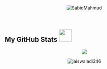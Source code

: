<!-- <div align="center">
 
<img width="100%" src="./photos/header.svg" alt="cover" />
</div>

<h1 align="center">
    Hello there <img src = "https://raw.githubusercontent.com/shakilahmedatik/shakilahmedatik/main/hi.gif" width="50px" height="50px"><br>I am Sabid Mahmud
</h1>  
<h3 align="center">A passionate Computer Science Student from 🇧🇩</h3>  
-->
<p align="center">
    <img src="https://github-readme-stats.vercel.app/api?username=SabidMahmud&show_icons=true&hide_border=true" alt="SabidMahmud" />
</p>

<br>

<!-- About me -->

<!-- <h2> About Me  <img src = "https://media2.giphy.com/media/ZGHpWzdOEkMKtwLqdc/giphy.gif?cid=ecf05e47a0n3gi1bfqntqmob8g9aid1oyj2wr3ds3mg700bl&rid=giphy.gif" width="40px" height="40px"></h2> -->

<!-- <img width="30%" align="right" alt="Github" src="./photos/photo0.svg" /> -->


<!-- - 👨🏻‍🎓 I am currently pursuing my bachelor's degree in Computer Science at the School of Data and Sciences, [BRAC University](https://www.bracu.ac.bd/academics/institutes-and-schools/school-data-and-sciences).   -->

<!-- - 🌱 I’m currently learning Python, Data Structures, and JavaScript. -->

<!-- - 👨🏻‍💻 I am currently contributing in [this](https://github.com/IstiakImran/bracu-search) project. -->

<!-- - 👨🏻‍💻 I am interested in Modern Technologies, Software Engineering, Machine Learning, Artificial Intelligence and Research. -->

<!-- - 💬 Talk to me about Python, JavaScript, Data Structures, ML, AI, Open Source Contribution, Career Opportunity etc.  -->

<!-- - 📫 Reach me at: 
    - Academic email: **sabid.mahmud@g.bracu.ac.bd**
    - Personal email: **sabidmahmud96@gmail.com**

<br>
-->
<!-- Connect with me -->

<!-- <h2>
    Connect With Me <img src = "https://media2.giphy.com/media/al7grkbrCChTAPEfyh/giphy.gif?cid=ecf05e47a0n3gi1bfqntqmob8g9aid1oyj2wr3ds3mg700bl&rid=giphy.gif" width="40px" height="40px">
</h2>   -->

<!-- <p align="left"> 
    linkedIn
    <a href="https://linkedin.com/in/SabidMahmud" target="blank"><img align="center" src="https://raw.githubusercontent.com/rahuldkjain/github-profile-readme-generator/master/src/images/icons/Social/linked-in-alt.svg" alt="SabidMahmud" height="28" width="40" /></a>
    <!-- stackOverflow
    <a href="https://stackoverflow.com/users/16950349/sabid?tab=profile" target="blank"><img align="center" src="https://raw.githubusercontent.com/rahuldkjain/github-profile-readme-generator/master/src/images/icons/Social/stack-overflow.svg" alt="16950349" height="30" width="40" /></a>  
    facebook
    <a href="https://facebook.com/sabidmahmud.online" target="blank"><img align="center" src="https://raw.githubusercontent.com/rahuldkjain/github-profile-readme-generator/master/src/images/icons/Social/facebook.svg" alt="sabidmahmud.online" height="30" width="40" /></a>  
     medium 
    <a href="https://sabidmahmud.medium.com/" target="blank"><img align="center" src="https://raw.githubusercontent.com/rahuldkjain/github-profile-readme-generator/master/src/images/icons/Social/medium.svg" alt="" height="30" width="40" /></a>  
    youtube 
    <a href="https://www.youtube.com/" target="blank"><img align="center" src="https://raw.githubusercontent.com/rahuldkjain/github-profile-readme-generator/master/src/images/icons/Social/youtube.svg" alt="" height="30" width="40" /></a>  
    discord
    <a href="https://www.discord.com/sabidmahmud/" target="blank"><img align="center" src="https://raw.githubusercontent.com/rahuldkjain/github-profile-readme-generator/master/src/images/icons/Social/discord.svg" alt="" height="35" width="40" /></a>
    twitter
    <a href="https://twitter.com/_sabidmahmud" target="blank"><img align="center" src="https://raw.githubusercontent.com/rahuldkjain/github-profile-readme-generator/master/src/images/icons/Social/twitter.svg" alt="SabidMahmud" height="30" width="40" /></a>
</p>
<br> -->

<!-- language and tools I use -->

<!-- <h2>
    Languages and Tools <img src = "https://media2.giphy.com/media/QssGEmpkyEOhBCb7e1/giphy.gif?cid=ecf05e47a0n3gi1bfqntqmob8g9aid1oyj2wr3ds3mg700bl&rid=giphy.gif" width="40px" height="40px">
</h2>   -->

<!-- Languages -->
<!-- <p align="center">
    <img src="https://img.shields.io/badge/Python-3776AB?style=for-the-badge&logo=python&logoColor=white" />
    <img src="https://img.shields.io/badge/HTML5-E34F26?style=for-the-badge&logo=html5&logoColor=white)"/>
    <img src="https://img.shields.io/badge/CSS3-1572B6?style=for-the-badge&logo=css3&logoColor=white"/>
    <img src="https://img.shields.io/badge/JavaScript-F7DF1E?style=for-the-badge&logo=javascript&logoColor=black"/>
    <img src="https://img.shields.io/badge/C-00599C?style=for-the-badge&logo=c&logoColor=white"/>
    <img src="https://img.shields.io/badge/Shell-4EAA25?style=for-the-badge&logo=gnu-bash&logoColor=white"/>
    <img src="https://img.shields.io/badge/Lua-2C2D72?style=for-the-badge&logo=lua&logoColor=white"/>
</p>

<!-- Tools -->
<!-- <p align="center">
    <img src="https://img.shields.io/badge/VS_Code-0078D4?style=for-the-badge&logo=visual%20studio%20code&logoColor=white" />
    <img src="https://img.shields.io/badge/Neovim-gray?style=for-the-badge&logo=Neovim&logoColor=green" />
    <img src="https://img.shields.io/badge/Git-F05032?&style=for-the-badge&logo=git&logoColor=white" />
    <img src="https://img.shields.io/badge/Jupyter_Notebook-F37626?&style=for-the-badge&logo=jupyter&logoColor=black" />
    <img src="https://img.shields.io/badge/Google_Colab-gray?&style=for-the-badge&logo=Google-colab&logoColor=F9AB00" />
    <img src="https://img.shields.io/badge/Linux-FCC624?&style=for-the-badge&logo=linux&logoColor=black" />
    
</p> --> 
<!-- <p align="center">
<img src="https://github-readme-stats-git-master.akanz1.vercel.app/api/top-langs/?username=SabidMahmud&layout=compact&hide_border=true&title_color=142d70"/>
</p> -->

<!-- Github Stats -->

<h2> My GitHub Stats <img src='https://media1.giphy.com/media/du3J3cXyzhj75IOgvA/giphy.gif?cid=ecf05e47x2g034i9pzwtzzsd3xgg2w9nr94t4tflbbgo3008&rid=giphy.gif' width="40px" height="40px"> </h2>

<div align="center">
<img src="https://metrics.lecoq.io/SabidMahmud?template=terminal&base.header=0&base.activity=0&base.repositories=0&base.metadata=0&languages=1&base=header%2C%20activity%2C%20community%2C%20repositories%2C%20metadata&base.indepth=false&base.hireable=false&base.skip=false&languages=false&languages.limit=8&languages.threshold=0%25&languages.other=false&languages.colors=github&languages.aliases=%22JUPYTER%20NOTEBOOK%22%3A%20PYTHON&languages.sections=most-used&languages.indepth=false&languages.analysis.timeout=15&languages.analysis.timeout.repositories=7.5&languages.categories=markup%2C%20programming&languages.recent.categories=markup%2C%20programming&languages.recent.load=300&languages.recent.days=14&config.timezone=Asia%2FDhaka&config.display=large"/>

<p><img width= "auto" src="https://github-readme-stats.vercel.app/api/top-langs?username=SabidMahmud&show_icons=true&locale=en&layout=compact" alt="jaiswaladi246" /></p>

<!-- <span align="left"><img src="https://komarev.com/ghpvc/?username=SabidMahmud&label=Profile%20views&color=0e75b6&style=flat" alt="SabidMahmud" align="left"/></span>
</div>
 -->

<!-- <div align="center">
<img widht="100%" src="./photos/wave.svg"/ alt="wave"/>
</div> --> 
